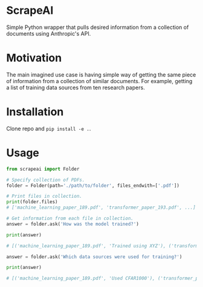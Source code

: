 # ScrapeAI
Simple Python wrapper that pulls desired information from a collection of documents using Anthropic's API.

# Motivation
The main imagined use case is having simple way of getting the same piece of information from a collection of similar documents. For example, getting a list of training data sources from ten research papers.

# Installation
Clone repo and `pip install -e .`.

# Usage

```python
from scrapeai import Folder

# Specify collection of PDFs.
folder = Folder(path='./path/to/folder', files_endwith=['.pdf'])

# Print files in collection.
print(folder.files)
# ['machine_learning_paper_189.pdf', 'transformer_paper_193.pdf', ...]

# Get information from each file in collection.
answer = folder.ask('How was the model trained?')

print(answer)

# [('machine_learning_paper_189.pdf', 'Trained using XYZ'), ('transformer_paper_193.pdf', 'Trained using WYX'), ...]

answer = folder.ask('Which data sources were used for training?')

print(answer)

# [('machine_learning_paper_189.pdf', 'Used CFAR1000'), ('transformer_paper_193.pdf', 'Used self-labeled cats'), ...]
```
